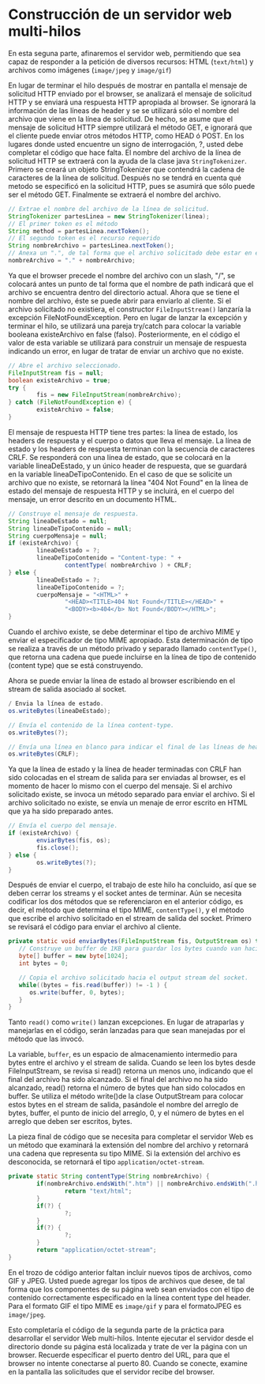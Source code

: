 # Construcción de un servidor web multi-hilos

En esta seguna parte, afinaremos el servidor web, permitiendo que sea capaz de responder a la petición de diversos recursos: HTML (`text/html`) y archivos como imágenes (`image/jpeg` y `image/gif`)

En lugar de terminar el hilo después de mostrar en pantalla el mensaje de solicitud HTTP enviado por el browser, se analizará el mensaje de solicitud HTTP y se enviará una respuesta HTTP apropiada al browser. Se ignorará la información de las líneas de header y se se utilizará sólo el nombre del archivo que viene en la línea de solicitud. De hecho, se asume que el mensaje de solicitud HTTP siempre utilizará el método GET, e ignorará que el cliente puede enviar otros métodos HTTP, como HEAD ó POST. En los lugares donde usted encuentre un signo de interrogación, ?, usted debe completar el código que hace falta.
El nombre del archivo de la línea de solicitud HTTP se extraerá con la ayuda de la clase java `StringTokenizer`. Primero se creará un objeto StringTokenizer que contendrá la cadena de caracteres de la línea de solicitud. Después no se tendrá en cuenta qué metodo se especificó en la solicitud HTTP, pues se asumirá que sólo puede ser el método GET. Finalmente se extraerá el nombre del archivo.

```java
// Extrae el nombre del archivo de la línea de solicitud.
StringTokenizer partesLinea = new StringTokenizer(linea);
// El primer token es el método
String method = partesLinea.nextToken();
// El segundo token es el recurso requerido
String nombreArchivo = partesLinea.nextToken();
// Anexa un ".", de tal forma que el archivo solicitado debe estar en el directorio actual.
nombreArchivo = "." + nombreArchivo;
```

Ya que el browser precede el nombre del archivo con un slash, "/", se colocará antes un punto de tal forma que el nombre de path indicará que el archivo se encuentra dentro del directorio actual.
Ahora que se tiene el nombre del archivo, éste se puede abrir para enviarlo al cliente. Si el archivo solicitado no existiera, el constructor `FileInputStream()` lanzaría la excepción FileNotFoundException. Pero en lugar de lanzar la excepción y terminar el hilo, se utilizará una pareja try/catch para colocar la variable booleana existeArchivo en false (falso). Posteriormente, en el código el valor de esta variable se utilizará para construir un mensaje de respuesta indicando un error, en lugar de tratar de enviar un archivo que no existe.

```java
// Abre el archivo seleccionado.
FileInputStream fis = null;
boolean existeArchivo = true;
try {
        fis = new FileInputStream(nombreArchivo);
} catch (FileNotFoundException e) {
        existeArchivo = false;
}
```

El mensaje de respuesta HTTP tiene tres partes: la línea de estado, los headers de respuesta y el cuerpo o datos que lleva el mensaje. La línea de estado y los headers de respuesta terminan con la secuencia de caracteres CRLF. Se responderá con una línea de estado, que se colocará en la variable lineaDeEstado, y un único header de respuesta, que se guardará en la variable lineaDeTipoContenido. En el caso de que se solicite un archivo que no existe, se retornará la línea "404 Not Found" en la línea de estado del mensaje de respuesta HTTP y se incluirá, en el cuerpo del mensaje, un error descrito en un documento HTML.

```java
// Construye el mensaje de respuesta.
String lineaDeEstado = null;
String lineaDeTipoContenido = null;
String cuerpoMensaje = null;
if (existeArchivo) {
        lineaDeEstado = ?;
        lineaDeTipoContenido = "Content-type: " + 
                contentType( nombreArchivo ) + CRLF;
} else {
        lineaDeEstado = ?;
        lineaDeTipoContenido = ?;
        cuerpoMensaje = "<HTML>" + 
                "<HEAD><TITLE>404 Not Found</TITLE></HEAD>" +
                "<BODY><b>404</b> Not Found</BODY></HTML>";
}
```

Cuando el archivo existe, se debe determinar el tipo de archivo MIME y enviar el especificador de tipo MIME apropiado. Esta determinación de tipo se realiza a través de un método privado y separado llamado `contentType()`, que retorna una cadena que puede incluirse en la línea de tipo de contenido (content type) que se está construyendo.

Ahora se puede enviar la línea de estado al browser escribiendo en el stream de salida asociado al socket.

```java
/ Envia la línea de estado.
os.writeBytes(lineaDeEstado);

// Envía el contenido de la línea content-type.
os.writeBytes(?);

// Envía una línea en blanco para indicar el final de las líneas de header.
os.writeBytes(CRLF);
```

Ya que la línea de estado y la línea de header terminadas con CRLF han sido colocadas en el stream de salida para ser enviadas al browser, es el momento de hacer lo mismo con el cuerpo del mensaje. Si el archivo solicitado existe, se invoca un método separado para enviar el archivo. Si el archivo solicitado no existe, se envía un menaje de error escrito en HTML que ya ha sido preparado antes.

```java
// Envía el cuerpo del mensaje.
if (existeArchivo) {
        enviarBytes(fis, os);
        fis.close();
} else {
        os.writeBytes(?);
}
```

Después de enviar el cuerpo, el trabajo de este hilo ha concluido, así que se deben cerrar los streams y el socket antes de terminar.
Aún se necesita codificar los dos métodos que se referenciaron en el anterior código, es decir, el método que determina el tipo MIME, `contentType()`, y el método que escribe el archivo solicitado en el stream de salida del socket. Primero se revisará el código para enviar el archivo al cliente.

```java
private static void enviarBytes(FileInputStream fis, OutputStream os) throws Exception {
   // Construye un buffer de 1KB para guardar los bytes cuando van hacia el socket.
   byte[] buffer = new byte[1024];
   int bytes = 0;

   // Copia el archivo solicitado hacia el output stream del socket.
   while((bytes = fis.read(buffer)) != -1 ) {
      os.write(buffer, 0, bytes);
   }
}
```

Tanto `read()` como `write()` lanzan excepciones. En lugar de atraparlas y manejarlas en el código, serán lanzadas para que sean manejadas por el método que las invocó.

La variable, `buffer`, es un espacio de almacenamiento intermedio para bytes entre el archivo y el stream de salida. Cuando se leen los bytes desde  FileInputStream, se revisa si read() retorna un menos uno, indicando que el final del archivo ha sido alcanzado. Si el final del archivo no ha sido alcanzado, read() retorna el número de bytes que han sido colocados en buffer. Se utiliza el método write()de la clase OutputStream para colocar estos bytes en el  stream de salida, pasándole el nombre del arreglo de bytes, buffer, el punto de inicio del arreglo, 0, y el número de bytes en el arreglo que deben ser escritos, bytes.

La pieza final de código que se necesita para completar el servidor Web es un método que examinará la extensión del nombre del archivo y retornará una cadena que representa su tipo MIME. Si la extensión del archivo es desconocida, se retornará el tipo `application/octet-stream`.

```java
private static String contentType(String nombreArchivo) {
        if(nombreArchivo.endsWith(".htm") || nombreArchivo.endsWith(".html")) {
                return "text/html";
        }
        if(?) {
                ?;
        }
        if(?) {
                ?;
        }
        return "application/octet-stream";
}
```

En el trozo de código anterior faltan incluir nuevos tipos de archivos, como GIF y JPEG. Usted puede agregar los tipos de archivos que desee, de tal forma que los componentes de su página web sean enviados con el tipo de contenido correctamente especificado en la línea content type del header. Para el formato GIF el tipo MIME es `image/gif` y para el formatoJPEG es `image/jpeg`.

Esto completaría el código de la segunda parte de la práctica para desarrollar el servidor Web multi-hilos. Intente ejecutar el servidor desde el directorio donde su página está localizada y trate de ver la página con un browser. Recuerde específicar el puerto dentro del URL, para que el browser no intente conectarse al puerto 80. Cuando se conecte, examine en la pantalla las solicitudes que el servidor recibe del browser.

